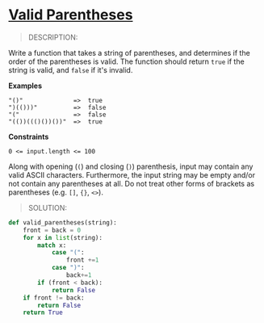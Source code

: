 # [Valid Parentheses](https://www.codewars.com/kata/52774a314c2333f0a7000688)

> DESCRIPTION:

Write a function that takes a string of parentheses, and determines if the order of the parentheses is valid. The function should return `true` if the string is valid, and `false` if it's invalid.

**Examples**

```plain
"()"              =>  true
")(()))"          =>  false
"("               =>  false
"(())((()())())"  =>  true
```

**Constraints**

`0 <= input.length <= 100`

Along with opening (`(`) and closing (`)`) parenthesis, input may contain any valid ASCII characters. Furthermore, the input string may be empty and/or not contain any parentheses at all. Do not treat other forms of brackets as parentheses (e.g. `[]`, `{}`, `<>`).

> SOLUTION:

```py
def valid_parentheses(string):
    front = back = 0
    for x in list(string):
        match x:
            case "(":
                front +=1
            case ")":
                back+=1
        if (front < back):
            return False
    if front != back:
        return False
    return True
```
